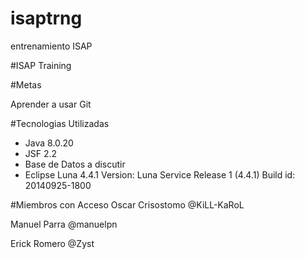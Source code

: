 isaptrng
========

entrenamiento ISAP


#ISAP Training 

#Metas

Aprender a usar Git 


#Tecnologias Utilizadas
<ul>
    <li>Java 8.0.20</li>
    <li>JSF 2.2</li>
    <li>Base de Datos a discutir</li>
    <li>Eclipse Luna 4.4.1
    Version: Luna Service Release 1 (4.4.1)
    Build id: 20140925-1800
</ul>

#Miembros con Acceso
Oscar Crisostomo @KiLL-KaRoL

Manuel Parra @manuelpn

Erick Romero @Zyst
